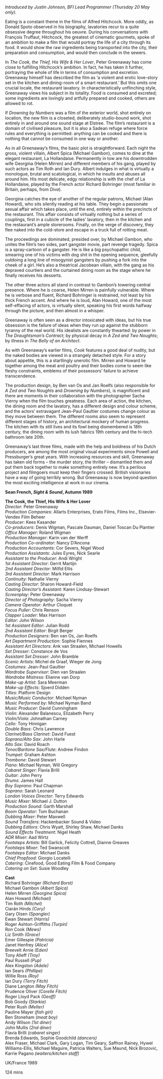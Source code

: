 
_Introduced by Justin Johnson, BFI Lead Programmer (Thursday 20 May only)._

Eating is a constant theme in the films of Alfred Hitchcock. More oddly, as Donald Spoto observed in his biography, lavatories recur to a quite obsessive degree throughout his oeuvre. During his conversations with François Truffaut, Hitchcock, the greatest of cinematic gourmets, spoke of an ambition to make a film that would portray the life of a city through its food. It would show the raw ingredients being transported into the city, their preparation and consumption, and would then conclude in the sewers.

In _The Cook, the Thief, His Wife & Her Lover_, Peter Greenaway has come close to fulfilling Hitchcock’s ambition. In fact, he has taken it further, portraying the whole of life in terms of consumption and excretion. Greenaway himself has described the film as ‘a violent and erotic love-story set in the kitchen and dining-room of a smart restaurant.’ But this omits one crucial locale, the restaurant lavatory. In characteristically unflinching style, Greenaway views his subject in its totality. Food is consumed and excreted; some ingredients are lovingly and artfully prepared and cooked, others are allowed to rot.

If _Drowning by Numbers_ was a film of the exterior world, shot entirely on location, the new film is a closeted, deliberately studio-bound work, shot entirely in and around one sound stage at Elstree. The film’s restaurant is a domain of civilised pleasure, but it is also a Sadean refuge where force rules and everything is permitted: anything can be cooked and there is nothing that cannot be consumed in one way or another.

As in all Greenaway’s films, the basic plot is straightforward. Each night the gross, violent villain, Albert Spica (Michael Gambon), comes to dine at the elegant restaurant, La Hollandaise. Permanently in tow are his downtrodden wife Georgina (Helen Mirren) and different members of his gang, played by such actors as Tim Roth and Ian Dury. Albert indulges in what is virtually a monologue, brutal and scatological, in which he insults and abuses all around him. His most delicate, edgy relationship is with the chef of La Hollandaise, played by the French actor Richard Bohringer (most familiar in Britain, perhaps, from _Diva_).

Georgina catches the eye of another of the regular patrons, Michael (Alan Howard), who sits silently reading at his table. They begin a passionate sexual affair which takes place, until the end, entirely within the precincts of the restaurant. This affair consists of virtually nothing but a series of couplings, first in a cubicle of the ladies’ lavatory, then in the kitchen and the restaurant’s ample storerooms. Finally, on the verge of discovery, they flee naked into the cold-store and escape in a truck full of rotting meat.

The proceedings are dominated, presided over, by Michael Gambon, who unites the film’s two sides, part gangster movie, part revenge tragedy. Spica is a spray-cartoon of a gangster. He is like a big psychopathic child, smearing one of his victims with dog shit in the opening sequence, gleefully outdoing a long line of misogynist gangsters by pushing a fork into the cheek of a girl. He’s also a theatrical Jacobean villain, with the gang as his depraved courtiers and the curtained dining room as the stage where he finally receives his desserts.

The other three actors all stand in contrast to Gambon’s towering central presence. Where he is coarse, Helen Mirren is painfully vulnerable. Where he is verbose and fluent, Richard Bohringer is restrained, not least by his thick French accent. And where he is loud, Alan Howard, one of the most self-effacing of actors, is virtually silent, speaking his first words halfway through the picture, and then almost in a whisper.

Greenaway is often seen as a director intoxicated with ideas, but his true obsession is the failure of ideas when they run up against the stubborn tyranny of the real world. His idealists are constantly thwarted: by power in _The Draughtsman’s Contract_; by physical decay in _A Zed and Two Noughts_; by illness in _The Belly of an Architect_.

As with Greenaway’s earlier films, _Cook_ features a good deal of nudity, but the naked bodies are viewed in a strangely detached style. For a story about appetite, this is a startlingly unerotic film. Mirren and Howard lie together among the meat and poultry and their bodies come to seem like fleshy constraints, emblems of their possessors’ failure to achieve transcendence.

The production design, by Ben van Os and Jan Roelfs (also responsible for _A Zed and Two Noughts_ and _Drowning by Numbers_), is magnificent and there are moments in their collaboration with the photographer Sacha Vierny when the film touches greatness. Each area of action, the kitchen, the dining room and the lavatory, has a different design and colour scheme, and the actors’ extravagant Jean-Paul Gaultier costumes change colour as they move between them. The different rooms also seem to represent different stages of history, an architectural mockery of human progress. The kitchen with its still lives and its fowl being dismembered is 18th century, the dining room with its lush fabrics 19th century and the hi-tech bathroom late 20th.

Greenaway’s last three films, made with the help and boldness of his Dutch producers, are among the most original visual experiments since Powell and Pressburger’s great years. With increasing resources and skill, Greenaway has taken old forms – the murder story, the thriller – dismantled them and put them back together to make something entirely new. It’s a perilous project and filmgoers must keep their fingers crossed. British visionaries have a way of going terribly wrong. But Greenaway is now beyond question the most exciting intelligence at work in our cinema.

**Sean French, _Sight & Sound_, Autumn 1989**



**The Cook, the Thief, His Wife & Her Lover**  
_Director_:  Peter Greenaway  
_Production Companies_:  Allarts Enterprises,  Erato Films,  Films Inc.,  Elsevier-Vendex Film Beheer  
_Producer_:  Kees Kasander  
_Co-producers_:  Denis Wigman,  Pascale Dauman,  Daniel Toscan Du Plantier  
_Office Manager_:  Roland Wigman  
_Production Manager_:  Karin van der Werff  
_Production Co-ordinator_:  Nancy D’Ancona  
_Production Accountants_:  Cor Severs,  Nigel Wood  
_Production Assistants_:  Jules Eyres,  Nick Searle  
_Assistant to the Producer_:  Andi Wright  
_1st Assistant Director_:  Gerrit Martijn  
_2nd Assistant Director_:  Milfid Ellis  
_3rd Assistant Director_:  Mark Harrison  
_Continuity_:  Nathalie Vierny  
_Casting Director_:  Sharon Howard-Field  
_Casting Director’s Assistant_:  Karen Lindsay-Stewart  
_Screenplay_:  Peter Greenaway  
_Director of Photography_:  Sacha Vierny  
_Camera Operator_:  Arthur Cloquet  
_Focus Puller_:  Chris Renson  
_Clapper Loader_:  Max Harrison  
_Editor_:  John Wilson  
_1st Assistant Editor_:  Julian Rodd  
_2nd Assistant Editor_:  Birgit Berger  
_Production Designers_:  Ben van Os,  Jan Roelfs  
_Art Department Production_:  Sophie Fiennes  
_Assistant Art Directors_:  Ank van Straalen,  Michael Howells  
_Set Dresser_:  Constance de Vos  
_Assistant Set Dresser_:  John Bramble  
_Scenic Artists_:  Michel de Graaf,  Wieger de Jong  
_Costumes_:  Jean-Paul Gaultier  
_Wardrobe Supervisor_:  Dien van Straalen  
_Wardrobe Mistress_:  Elianne van Dorp  
_Make-up Artist_:  Sara Meerman  
_Make-up Effects_:  Sjoerd Didden  
_Titles_:  Platform Design  
_Music/Music Conductor_:  Michael Nyman  
_Music Performed by_:  Michael Nyman Band  
_Music Producer_:  David Cunningham  
_Violin_:  Alexander Balanescu,  Elizabeth Perry  
_Violin/Viola_:  Johnathan Carney  
_Cello_:  Tony Hinnigan  
_Double Bass_:  Chris Lawrence  
_Clarinet/Bass Clarinet_:  David Fuest  
_Soprano/Alto Sax_:  John Harle  
_Alto Sax_:  David Roach  
_Tenor/Baritone Sax/Flute_:  Andrew Findon  
_Trumpet_:  Graham Ashton  
_Trombone_:  David Stewart  
_Piano_:  Michael Nyman, Will Gregory  
_Cabaret Singer_:  Flavia Brilli  
_Guitar_:  John Perry  
_Drums_:  James Hall  
_Boy Soprano_:  Paul Chapman  
_Soprano_:  Sarah Leonard  
_London Voices Director_:  Terry Edwards  
_Music Mixer_:  Michael J. Dutton  
_Production Sound_:  Garth Marshall  
_Boom Operator_:  Tom Buchanan  
_Dubbing Mixer_:  Peter Maxwell  
_Sound Transfers_:  Hackenbacker Sound & Video  
_Dubbing Editors_:  Chris Wyatt,  Shirley Shaw,  Michael Danks  
_Sound Effects Treatment_:  Nigel Heath  
_ADR Mixer_:  Aad Wirtz  
_Footsteps Artists_:  Bill Garlick,  Felicity Cottrell,  Dianne Greaves  
_Footsteps Mixer_:  Ted Swanscott  
_Footsteps Editor_:  Michael Danks  
_Chief Propfood_:  Giorgio Locatelli  
_Catering_:  Cinefood,  Good Eating Film & Food Company  
_Catering on Set_:  Susie Woodley

**Cast**  
Richard Bohringer  _(Richard Borst)_  
Michael Gambon  _(Albert Spica)_  
Helen Mirren  _(Georgina Spica)_  
Alan Howard  _(Michael)_  
Tim Roth  _(Mitchel)_  
Ciarán Hinds  _(Cory)_  
Gary Olsen  _(Spangler)_  
Ewan Stewart  _(Harris)_  
Roger Ashton-Griffiths  _(Turpin)_  
Ron Cook  _(Mews)_  
Liz Smith  _(Grace)_  
Emer Gillespie  _(Patricia)_  
Janet Henfrey  _(Alice)_  
Breevelt Arnie  _(Eden)_  
Tony Alleff  _(Troy)_  
Paul Russell  _(Pup)_  
Alex Kingston  _(Adele)_  
Ian Sears  _(Phillipe)_  
Willie Ross  _(Roy)_  
Ian Dury  _(Terry Fitch)_  
Diane Langton  _(May Fitch)_  
Prudence Oliver  _(Corelle Fitch)_  
Roger Lloyd Pack  _(Geoff)_  
Bob Goody  _(Starkie)_  
Peter Rush  _(Melter)_  
Pauline Mayer  _(fish girl)_  
Ben Stoneham  _(meat boy)_  
Andy Wilson  _(1st diner)_  
John Mullis  _(2nd diner)_  
Flavia Brilli  _(cabaret singer)_  
Brenda Edwards, Sophie Goodchild  _(dancers)_  
Alex Fraser, Michael Clark, Gary Logan, Tim Geary, Saffron Rainey, Hywel Williams-Ellis, Michael Maguire, Patricia Walters, Sue Maund, Nick Brozovic, Karrie Pagano  _(waiters/kitchen staff)_

UK/France 1989

124 mins
<!--stackedit_data:
eyJoaXN0b3J5IjpbMTM0NTQ0MjU0OF19
-->
